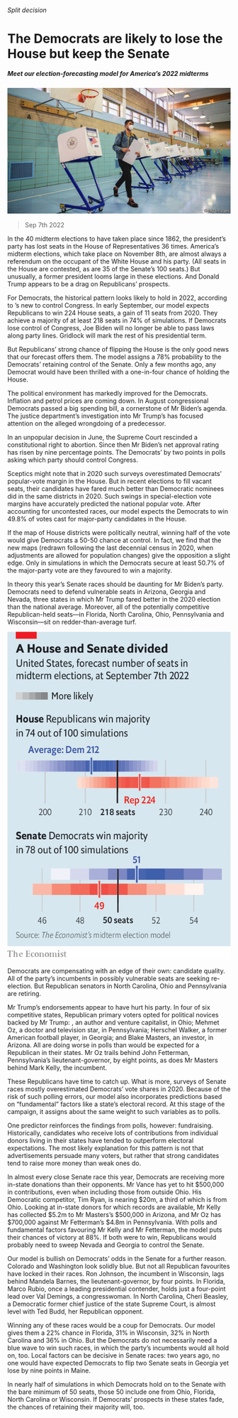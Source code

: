 ###### Split decision

# The Democrats are likely to lose the House but keep the Senate 

##### Meet our election-forecasting model for America’s 2022 midterms 

![image](images/20220910_USP004.jpg) 

> Sep 7th 2022 

In the 40 midterm elections to have taken place since 1862, the president’s party has lost seats in the House of Representatives 36 times. America’s midterm elections, which take place on November 8th, are almost always a referendum on the occupant of the White House and his party. (All seats in the House are contested, as are 35 of the Senate’s 100 seats.) But unusually, a former president looms large in these elections. And Donald Trump appears to be a drag on Republicans’ prospects.

For Democrats, the historical pattern looks likely to hold in 2022, according to ’s new  to control Congress. In early September, our model expects Republicans to win 224 House seats, a gain of 11 seats from 2020. They achieve a majority of at least 218 seats in 74% of simulations. If Democrats lose control of Congress, Joe Biden will no longer be able to pass laws along party lines. Gridlock will mark the rest of his presidential term.

But Republicans’ strong chance of flipping the House is the only good news that our forecast offers them. The model assigns a 78% probability to the Democrats’ retaining control of the Senate. Only a few months ago, any Democrat would have been thrilled with a one-in-four chance of holding the House.

The political environment has markedly improved for the Democrats. Inflation and petrol prices are coming down. In August congressional Democrats passed a big spending bill, a cornerstone of Mr Biden’s agenda. The justice department’s investigation into Mr Trump’s  has focused attention on the alleged wrongdoing of a predecessor. 

In an unpopular decision in June, the Supreme Court rescinded a constitutional right to abortion. Since then Mr Biden’s net approval rating has risen by nine percentage points. The Democrats’  by two points in polls asking which party should control Congress.

Sceptics might note that in 2020 such surveys overestimated Democrats’ popular-vote margin in the House. But in recent elections to fill vacant seats, their candidates have fared much better than Democratic nominees did in the same districts in 2020. Such swings in special-election vote margins have accurately predicted the national popular vote. After accounting for uncontested races, our model expects the Democrats to win 49.8% of votes cast for major-party candidates in the House.

If the map of House districts were politically neutral, winning half of the vote would give Democrats a 50-50 chance at control. In fact, we find that the new maps (redrawn following the last decennial census in 2020, when adjustments are allowed for population changes) give the opposition a slight edge. Only in simulations in which the Democrats secure at least 50.7% of the major-party vote are they favoured to win a majority.

In theory this year’s Senate races should be daunting for Mr Biden’s party. Democrats need to defend vulnerable seats in Arizona, Georgia and Nevada, three states in which Mr Trump fared better in the 2020 election than the national average. Moreover, all of the potentially competitive Republican-held seats—in Florida, North Carolina, Ohio, Pennsylvania and Wisconsin—sit on redder-than-average turf.

![image](images/20220910_USC966.png) 


Democrats are compensating with an edge of their own: candidate quality. All of the party’s incumbents in possibly vulnerable seats are seeking re-election. But Republican senators in North Carolina, Ohio and Pennsylvania are retiring.

Mr Trump’s endorsements appear to have hurt his party. In four of six competitive states, Republican primary voters opted for political novices backed by Mr Trump: , an author and venture capitalist, in Ohio; Mehmet Oz, a doctor and television star, in Pennsylvania; Herschel Walker, a former American football player, in Georgia; and Blake Masters, an investor, in Arizona. All are doing worse in polls than would be expected for a Republican in their states. Mr Oz trails behind John Fetterman, Pennsylvania’s lieutenant-governor, by eight points, as does Mr Masters behind Mark Kelly, the incumbent.

These Republicans have time to catch up. What is more, surveys of Senate races mostly overestimated Democrats’ vote shares in 2020. Because of the risk of such polling errors, our model also incorporates predictions based on “fundamental” factors like a state’s electoral record. At this stage of the campaign, it assigns about the same weight to such variables as to polls.

One predictor reinforces the findings from polls, however: fundraising. Historically, candidates who receive lots of contributions from individual donors living in their states have tended to outperform electoral expectations. The most likely explanation for this pattern is not that advertisements persuade many voters, but rather that strong candidates tend to raise more money than weak ones do.

In almost every close Senate race this year, Democrats are receiving more in-state donations than their opponents. Mr Vance has yet to hit $500,000 in contributions, even when including those from outside Ohio. His Democratic competitor, Tim Ryan, is nearing $20m, a third of which is from Ohio. Looking at in-state donors for which records are available, Mr Kelly has collected $5.2m to Mr Masters’s $500,000 in Arizona, and Mr Oz has $700,000 against Mr Fetterman’s $4.8m in Pennsylvania. With polls and fundamental factors favouring Mr Kelly and Mr Fetterman, the model puts their chances of victory at 88%. If both were to win, Republicans would probably need to sweep Nevada and Georgia to control the Senate.

Our model is bullish on Democrats’ odds in the Senate for a further reason. Colorado and Washington look solidly blue. But not all Republican favourites have locked in their races. Ron Johnson, the incumbent in Wisconsin, lags behind Mandela Barnes, the lieutenant-governor, by four points. In Florida, Marco Rubio, once a leading presidential contender, holds just a four-point lead over Val Demings, a congresswoman. In North Carolina, Cheri Beasley, a Democratic former chief justice of the state Supreme Court, is almost level with Ted Budd, her Republican opponent.

Winning any of these races would be a coup for Democrats. Our model gives them a 22% chance in Florida, 31% in Wisconsin, 32% in North Carolina and 36% in Ohio. But the Democrats do not necessarily need a blue wave to win such races, in which the party’s incumbents would all hold on, too. Local factors can be decisive in Senate races: two years ago, no one would have expected Democrats to flip two Senate seats in Georgia yet lose by nine points in Maine. 

In nearly half of simulations in which Democrats hold on to the Senate with the bare minimum of 50 seats, those 50 include one from Ohio, Florida, North Carolina or Wisconsin. If Democrats’ prospects in these states fade, the chances of retaining their majority will, too. 


